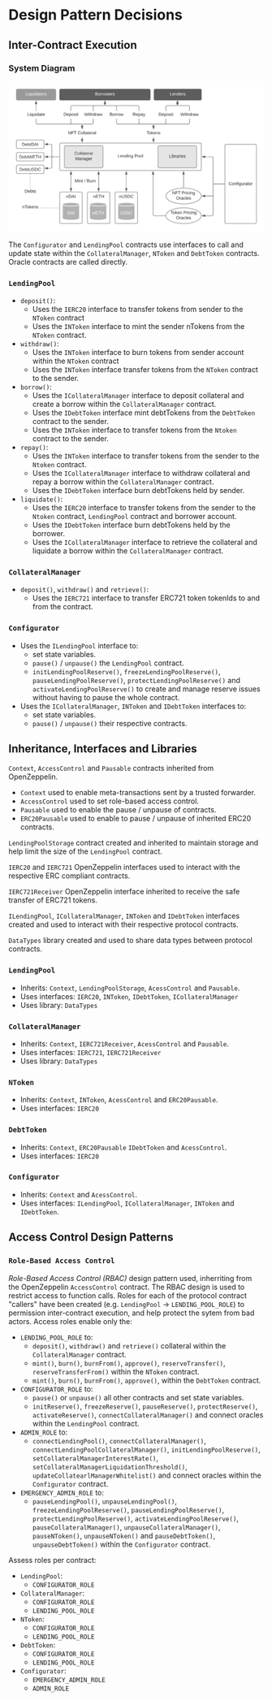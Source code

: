 # Design Pattern Decisions

## Inter-Contract Execution

### System Diagram

![System Diagram](../assets/nftlend-system-diagram.png?raw=true "System diagram")

The `Configurator` and `LendingPool` contracts use interfaces to call and update state within the `CollateralManager`, `NToken` and `DebtToken` contracts. Oracle contracts are called directly.

### `LendingPool`
* `deposit()`: 
  * Uses the `IERC20` interface to transfer tokens from sender to the `NToken` contract
  * Uses the `INToken` interface to mint the sender nTokens from the `NToken` contract.
* `withdraw()`: 
  * Uses the `INToken` interface to burn tokens from sender account within the `NToken` contract
  * Uses the `INToken` interface transfer tokens from the `NToken` contract to the sender.
* `borrow()`: 
  * Uses the `ICollateralManager` interface to deposit collateral and create a borrow within the `CollateralManager` contract.
  * Uses the `IDebtToken` interface mint debtTokens from the `DebtToken` contract to the sender.
  * Uses the `INToken` interface to transfer tokens from the `Ntoken` contract to the sender. 
* `repay()`:
  * Uses the `INToken` interface to transfer tokens from the sender to the `Ntoken` contract. 
  * Uses the `ICollateralManager` interface to withdraw collateral and repay a borrow within the `CollateralManager` contract.
  * Uses the `IDebtToken` interface burn debtTokens held by sender.
* `liquidate()`:
  * Uses the `IERC20` interface to transfer tokens from the sender to the `Ntoken` contract, `LendingPool` contract and borrower account.
  * Uses the `IDebtToken` interface burn debtTokens held by the borrower.
  * Uses the `ICollateralManager` interface to retrieve the collateral and liquidate a borrow within the `CollateralManager` contract.

### `CollateralManager`
* `deposit()`, `withdraw()` and `retrieve()`:
  * Uses the `IERC721` interface to transfer ERC721 token tokenIds to and from the contract.

### `Configurator`
* Uses the `ILendingPool` interface to:
  * set state variables.
  * `pause()` / `unpause()` the `LendingPool` contract.
  * `initLendingPoolReserve()`, `freezeLendingPoolReserve()`, `pauseLendingPoolReserve()`, `protectLendingPoolReserve()` and `activateLendingPoolReserve()` to create and manage reserve issues without having to pause the whole contract.
* Uses the `ICollateralManager`, `INToken` and `IDebtToken` interfaces to:
  * set state variables.
  * `pause()` / `unpause()` their respective contracts.


## Inheritance,  Interfaces and Libraries

`Context`, `AccessControl` and `Pausable` contracts inherited from OpenZeppelin. 
* `Context` used to enable meta-transactions sent by a trusted forwarder.
* `AccessControl` used to set role-based access control.
* `Pausable` used to enable the pause / unpause of contracts.
* `ERC20Pausable` used to enable to pause / unpause of inherited ERC20 contracts. 

`LendingPoolStorage` contract created and inherited to maintain storage and help limit the size of the `LendingPool` contract. 

`IERC20` and `IERC721` OpenZeppelin interfaces used to interact with the respective ERC compliant contracts. 

`IERC721Receiver` OpenZeppelin interface inherited to receive the safe transfer of ERC721 tokens. 

`ILendingPool`, `ICollateralManager`, `INToken` and `IDebtToken` interfaces created and used to interact with their respective protocol contracts.

`DataTypes` library created and used to share data types between protocol contracts. 

### `LendingPool`

* Inherits: `Context`, `LendingPoolStorage`, `AcessControl` and `Pausable`.
* Uses interfaces: `IERC20`, `INToken`, `IDebtToken`, `ICollateralManager`
* Uses library: `DataTypes` 

### `CollateralManager`

* Inherits: `Context`, `IERC721Receiver`, `AcessControl` and `Pausable`.
* Uses interfaces: `IERC721`, `IERC721Receiver`
* Uses library: `DataTypes` 

### `NToken`

* Inherits: `Context`, `INToken`, `AcessControl` and `ERC20Pausable`.
* Uses interfaces: `IERC20`

### `DebtToken`

* Inherits: `Context`, `ERC20Pausable` `IDebtToken` and `AcessControl`.
* Uses interfaces: `IERC20`

### `Configurator`

* Inherits: `Context` and `AcessControl`.
* Uses interfaces: `ILendingPool`, `ICollateralManager`, `INToken` and `IDebtToken`.

<!-- ## Oracles

TODO -->

## Access Control Design Patterns

### `Role-Based Access Control`

*Role-Based Access Control (RBAC)* design pattern used, inherriting from the OpenZeppelin `AccessControl` contract. The RBAC design is used to restrict access to function calls. Roles for each of the protocol contract "callers" have been created (e.g. `LendingPool` &rarr; `LENDING_POOL_ROLE`) to permission inter-contract execution, and help protect the sytem from bad actors. Access roles enable only the:

* `LENDING_POOL_ROLE` to:
  * `deposit()`, `withdraw()` and `retrieve()` collateral within the `CollateralManager` contract.
  * `mint()`, `burn()`, `burnFrom()`, `approve()`, `reserveTransfer()`, `reserveTransferFrom()` within the `NToken` contract.
  * `mint()`, `burn()`, `burnFrom()`, `approve()`, within the `DebtToken` contract.
* `CONFIGURATOR_ROLE` to:
  * `pause()` or `unpause()` all other contracts and set state variables. 
  * `initReserve()`, `freezeReserve()`, `pauseReserve()`, `protectReserve()`, `activateReserve()`, `connectCollateralManager()` and connect oracles within the `LendingPool` contract. 
* `ADMIN_ROLE` to:
  * `connectLendingPool()`, `connectCollateralManager()`, `connectLendingPoolCollateralManager()`, `initLendingPoolReserve()`, `setCollateralManagerInterestRate()`, `setCollateralManagerLiquidationThreshold()`, `updateCollatearlManagerWhitelist()` and connect oracles within the `Configurator` contract.
* `EMERGENCY_ADMIN_ROLE` to:
  * `pauseLendingPool()`, `unpauseLendingPool()`, `freezeLendingPoolReserve()`, `pauseLendingPoolReserve()`, `protectLendingPoolReserve()`, `activateLendingPoolReserve()`, `pauseCollateralManager()`, `unpauseCollateralManager()`, `pauseNToken()`, `unpauseNToken()` and `pauseDebtToken()`, `unpauseDebtToken()` within the `Configurator` contract.

Assess roles per contract:

* `LendingPool`:
  * `CONFIGURATOR_ROLE`
* `CollateralManager`:
  * `CONFIGURATOR_ROLE`
  * `LENDING_POOL_ROLE`
* `NToken`:
  * `CONFIGURATOR_ROLE`
  * `LENDING_POOL_ROLE`
* `DebtToken`:
  * `CONFIGURATOR_ROLE`
  * `LENDING_POOL_ROLE`
* `Configurator`:
  * `EMERGENCY_ADMIN_ROLE`
  * `ADMIN_ROLE`

<!-- ## Upgradable Contracts

TODO -->

<!-- ## Optimizing Gas

TODO -->